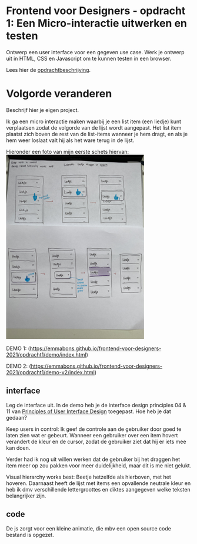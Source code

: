 # Frontend voor Designers - opdracht 1: Een Micro-interactie uitwerken en testen

Ontwerp een user interface voor een gegeven use case. Werk je ontwerp uit in HTML, CSS en Javascript om te kunnen testen in een browser.

Lees hier de [opdrachtbeschrijving](./opdrachtbeschrijving.md).


# Volgorde veranderen
Beschrijf hier je eigen project.

Ik ga een micro interactie maken waarbij je een list item (een liedje) kunt verplaatsen zodat de volgorde van de lijst wordt aangepast. Het list item plaatst zich boven de rest van de list-items wanneer je hem dragt, en als je hem weer loslaat valt hij als het ware terug in de lijst.

Hieronder een foto van mijn eerste schets hiervan:
<img src="./img/schets1_frontend.JPG" width="375px" alt="Schets 1 Opdracht 1">

DEMO 1:
(https://emmabons.github.io/frontend-voor-designers-2021/opdracht1/demo/index.html)

DEMO 2:
(https://emmabons.github.io/frontend-voor-designers-2021/opdracht1/demo-v2/index.html)

## interface
Leg de interface uit. In de demo heb je de interface design principles 04 & 11 van [Principles of User Interface Design](http://bokardo.com/principles-of-user-interface-design/) toegepast. Hoe heb je dat gedaan?

Keep users in control:
Ik geef de controle aan de gebruiker door goed te laten zien wat er gebeurt. Wanneer een gebruiker over een item hovert verandert de kleur en de cursor, zodat de gebruiker ziet dat hij er iets mee kan doen.

Verder had ik nog uit willen werken dat de gebruiker bij het draggen het item meer op zou pakken voor meer duidelijkheid, maar dit is me niet gelukt.

Visual hierarchy works best:
Beetje hetzelfde als hierboven, met het hoveren. Daarnaast heeft de lijst met items een opvallende neutrale kleur en heb ik dmv verschillende lettergroottes en diktes aangegeven welke teksten belangrijker zijn.


## code
De js zorgt voor een kleine animatie, die mbv een open source code bestand is opgezet.
